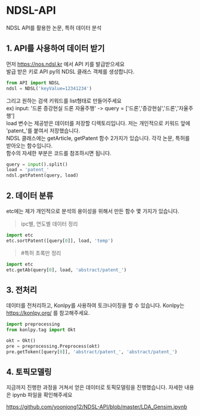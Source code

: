 # NDSL-API
NDSL API를 활용한 논문, 특허 데이터 분석

## 1. API를 사용하여 데이터 받기
먼저 https://nos.ndsl.kr 에서 API 키를 발급받으세요\
발급 받은 키로 API py의 NDSL 클래스 객체를 생성합니다.

```python
from API import NDSL
ndsl = NDSL('keyValue=12341234')
```

그리고 원하는 검색 키워드를 list형태로 만들어주세요\
ex) input: '드론 증강현실 드론 자율주행' -> query = ['드론','증강현실','드론','자율주행']\
load 변수는 제공받은 데이터를 저장할 디렉토리입니다. 저는 개인적으로 키워드 앞에 'patent_'를 붙여서 저장했습니다.\
NDSL 클래스에는 getArticle, getPatent 함수 2가지가 있습니다. 각각 논문, 특허를 받아오는 함수입니다.\
함수의 자세한 부분은 코드를 참조하시면 됩니다.
```python
query = input().split()
load = 'patent_'
ndsl.getPatent(query, load)
```
## 2. 데이터 분류
etc에는 제가 개인적으로 분석의 용이성을 위해서 만든 함수 몇 가지가 있습니다.

> ipc별, 연도별 데이터 정리
```python
import etc
etc.sortPatent([query[0]], load, 'temp')
```

> #특허 초록만 정리
```python
import etc
etc.getAb(query[0], load, 'abstract/patent_')
```
## 3. 전처리
데이터를 전처리하고, Konlpy를 사용하여 토크나이징을 할 수 있습니다.
Konlpy는 https://konlpy.org/ 를 참고해주세요. 

```python
import preprocessing
from konlpy.tag import Okt

okt = Okt()
pre = preprocessing.Preprocess(okt)
pre.getToken([query[0]], 'abstract/patent_', 'abstract/patent_')
```

## 4. 토픽모델링
지금까지 진행한 과정을 거쳐서 얻은 데이터로 토픽모델링을 진행했습니다.
자세한 내용은 ipynb 파일을 확인해주세요

https://github.com/yoonjong12/NDSL-API/blob/master/LDA_Gensim.ipynb
